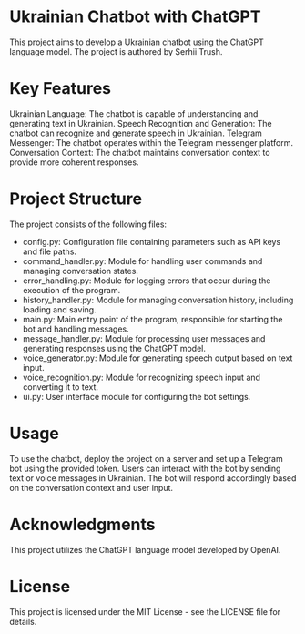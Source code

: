 # Ukrainian Chatbot with ChatGPT

This project aims to develop a Ukrainian chatbot using the ChatGPT language model. The project is authored by Serhii Trush.

# Key Features

Ukrainian Language: The chatbot is capable of understanding and generating text in Ukrainian.
Speech Recognition and Generation: The chatbot can recognize and generate speech in Ukrainian.
Telegram Messenger: The chatbot operates within the Telegram messenger platform.
Conversation Context: The chatbot maintains conversation context to provide more coherent responses.

# Project Structure

The project consists of the following files:
- config.py: Configuration file containing parameters such as API keys and file paths.
- command_handler.py: Module for handling user commands and managing conversation states.
- error_handling.py: Module for logging errors that occur during the execution of the program.
- history_handler.py: Module for managing conversation history, including loading and saving.
- main.py: Main entry point of the program, responsible for starting the bot and handling messages.
- message_handler.py: Module for processing user messages and generating responses using the ChatGPT model.
- voice_generator.py: Module for generating speech output based on text input.
- voice_recognition.py: Module for recognizing speech input and converting it to text.
- ui.py: User interface module for configuring the bot settings.

# Usage

To use the chatbot, deploy the project on a server and set up a Telegram bot using the provided token. Users can interact with the bot by sending text or voice messages in Ukrainian. The bot will respond accordingly based on the conversation context and user input.

# Acknowledgments

This project utilizes the ChatGPT language model developed by OpenAI.

# License

This project is licensed under the MIT License - see the LICENSE file for details.
